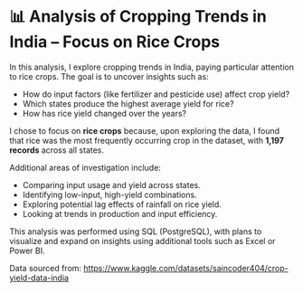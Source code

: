 # 📊 Analysis of Cropping Trends in India – Focus on Rice Crops

In this analysis, I explore cropping trends in India, paying particular attention to rice crops. The goal is to uncover insights such as:

- How do input factors (like fertilizer and pesticide use) affect crop yield?
- Which states produce the highest average yield for rice?
- How has rice yield changed over the years?

I chose to focus on **rice crops** because, upon exploring the data, I found that rice was the most frequently occurring crop in the dataset, with **1,197 records** across all states.

Additional areas of investigation include:
- Comparing input usage and yield across states.
- Identifying low-input, high-yield combinations.
- Exploring potential lag effects of rainfall on rice yield.
- Looking at trends in production and input efficiency.

This analysis was performed using SQL (PostgreSQL), with plans to visualize and expand on insights using additional tools such as Excel or Power BI.

Data sourced from: https://www.kaggle.com/datasets/saincoder404/crop-yield-data-india
